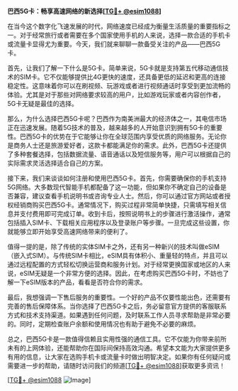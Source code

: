 **巴西5G卡：畅享高速网络的新选择[[TG💪+ @esim1088](https://t.me/s/esim1088)]**

在当今这个数字化飞速发展的时代，网络速度已经成为衡量生活质量的重要指标之一。对于经常旅行或者需要在多个国家使用手机的人来说，选择一款合适的手机卡或流量卡显得尤为重要。今天，我们就来聊聊一款备受关注的产品——巴西5G卡。

首先，让我们了解一下什么是5G卡。简单来说，5G卡就是支持第五代移动通信技术的SIM卡。它不仅能够提供比4G更快的速度，还具备更低的延迟和更高的连接稳定性。这意味着你可以在刷视频、玩游戏或者进行视频通话时享受到更加流畅的体验。尤其是对于那些对网络要求较高的用户，比如游戏玩家或者内容创作者，5G卡无疑是最佳的选择。

那么，为什么选择巴西5G卡呢？巴西作为南美洲最大的经济体之一，其电信市场正在迅速发展。随着5G技术的普及，越来越多的人开始意识到拥有5G卡的重要性。巴西5G卡的优势在于它能够让你在全球范围内享受优质的网络服务。无论你是商务人士还是旅游爱好者，这款卡都能满足你的需求。此外，巴西5G卡还提供了多种套餐选择，包括数据流量、语音通话以及短信服务等，用户可以根据自己的实际需求灵活选择适合自己的方案。

接下来，我们来谈谈如何注册和使用巴西5G卡。首先，你需要确保你的手机支持5G网络。大多数现代智能手机都配备了这一功能，但如果你不确定自己的设备是否兼容，建议查看手机说明书或咨询专业人士。然后，你可以通过官方网站或者授权经销商购买巴西5G卡。通常情况下，购买过程非常简单快捷，只需填写相关信息并支付费用即可完成订单。收到卡后，按照说明书上的步骤进行激活操作，通常包括插入SIM卡、下载相关应用程序以及登录账户等步骤。一旦完成这些设置，你就能够立即开始享受高速网络带来的便利了。

值得一提的是，除了传统的实体SIM卡之外，还有另一种新兴的技术叫做eSIM（嵌入式SIM）。与传统SIM卡相比，eSIM具有体积小、重量轻的特点，并且可以通过远程配置的方式轻松切换运营商和服务计划。对于经常更换国家或地区的人来说，eSIM无疑是一个非常方便的选择。因此，在考虑购买巴西5G卡时，不妨也了解一下eSIM版本的产品，看看是否符合你的需求。

最后，我想强调一下售后服务的重要性。一个好的产品不仅要性能出色，还需要有完善的售后保障体系。当你选择了巴西5G卡之后，务必留意官方提供的客服联系方式和技术支持渠道。如果遇到任何问题，及时联系工作人员寻求帮助是非常必要的。同时，定期检查账户余额和使用情况也有助于避免不必要的麻烦。

总之，巴西5G卡是一款值得信赖且实用性强的通信工具。它不仅能为你带来前所未有的上网体验，还能帮助你在国际间保持高效沟通。希望本文能为大家提供更多有用的信息，让大家在选购手机卡或流量卡时做出明智决定。如果你有任何疑问或需要进一步的帮助，请随时访问我们的频道[[TG💪+ @esim1088](https://t.me/s/esim1088)]获取更多资讯！

[[TG💪+ @esim1088](https://t.me/s/esim1088) ![Image](https://i.postimg.cc/4NQfJmqS/Snipaste-2025-05-13-00-14-12.png)]